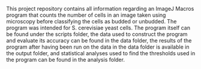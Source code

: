 This project repository contains all information regarding an ImageJ Macros program that counts the number of cells in an image taken using microscopy before classifying the cells as budded or unbudded. The program was intended for S. cerevisiae yeast cells. The program itself can be found under the scripts folder, the data used to construct the program and evaluate its accuracy can be found in the data folder, the results of the program after having been run on the data in the data folder is available in the output folder, and statistical analyses used to find the thresholds used in the program can be found in the analysis folder. 
